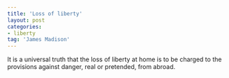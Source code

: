 ```yaml
---
title: 'Loss of liberty'
layout: post
categories:
- liberty
tag: 'James Madison'
---
```


It is a universal truth that the loss of liberty at home is to be charged to the provisions against danger, real or pretended, from abroad.
